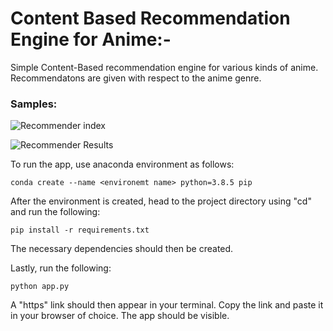 # Content Based Recommendation Engine for Anime:-
Simple Content-Based recommendation engine for various kinds of anime. Recommendatons are given with respect to the anime genre.

### Samples:

![Recommender index](https://user-images.githubusercontent.com/65105994/110580623-0d659680-818f-11eb-8be2-243891a270fa.png)

![Recommender Results](https://user-images.githubusercontent.com/65105994/110580654-1bb3b280-818f-11eb-963d-500d811d83ed.png)

To run the app, use anaconda environment as follows:
```
conda create --name <environemt name> python=3.8.5 pip
```
After the environment is created, head to the project directory using "cd" and run the following:
```
pip install -r requirements.txt
```
The necessary dependencies should then be created.

Lastly, run the following:
```
python app.py
```
A "https" link should then appear in your terminal. Copy the link and paste it in your browser of choice. The app should be visible.



